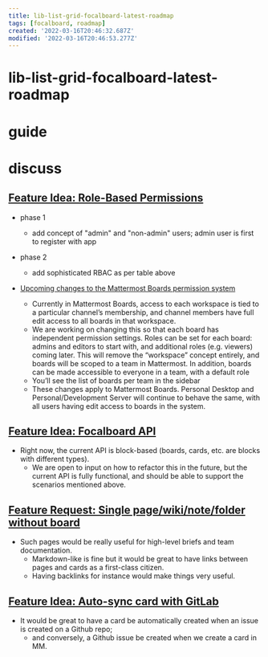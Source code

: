```yaml
---
title: lib-list-grid-focalboard-latest-roadmap
tags: [focalboard, roadmap]
created: '2022-03-16T20:46:32.687Z'
modified: '2022-03-16T20:46:53.277Z'
---
```


# lib-list-grid-focalboard-latest-roadmap

# guide

# discuss

## [Feature Idea: Role-Based Permissions](https://github.com/mattermost/focalboard/issues/584)

- phase 1
  - add concept of "admin" and "non-admin" users; admin user is first to register with app
- phase 2
  - add sophisticated RBAC as per table above

- [Upcoming changes to the Mattermost Boards permission system](https://github.com/mattermost/focalboard/discussions/2436)
  - Currently in Mattermost Boards, access to each workspace is tied to a particular channel’s membership, and channel members have full edit access to all boards in that workspace.
  - We are working on changing this so that each board has independent permission settings. Roles can be set for each board: admins and editors to start with, and additional roles (e.g. viewers) coming later. This will remove the “workspace” concept entirely, and boards will be scoped to a team in Mattermost. In addition, boards can be made accessible to everyone in a team, with a default role
  - You’ll see the list of boards per team in the sidebar
  - These changes apply to Mattermost Boards. Personal Desktop and Personal/Development Server will continue to behave the same, with all users having edit access to boards in the system.

## [Feature Idea: Focalboard API](https://github.com/mattermost/focalboard/issues/1116)

- Right now, the current API is block-based (boards, cards, etc. are blocks with different types). 
  - We are open to input on how to refactor this in the future, but the current API is fully functional, and should be able to support the scenarios mentioned above.

## [Feature Request: Single page/wiki/note/folder without board](https://github.com/mattermost/focalboard/issues/166)

- Such pages would be really useful for high-level briefs and team documentation.
  - Markdown-like is fine but it would be great to have links between pages and cards as a first-class citizen. 
  - Having backlinks for instance would make things very useful.

## [Feature Idea: Auto-sync card with GitLab](https://github.com/mattermost/focalboard/issues/2597)

- It would be great to have a card be automatically created when an issue is created on a Github repo; 
  - and conversely, a Github issue be created when we create a card in MM.
